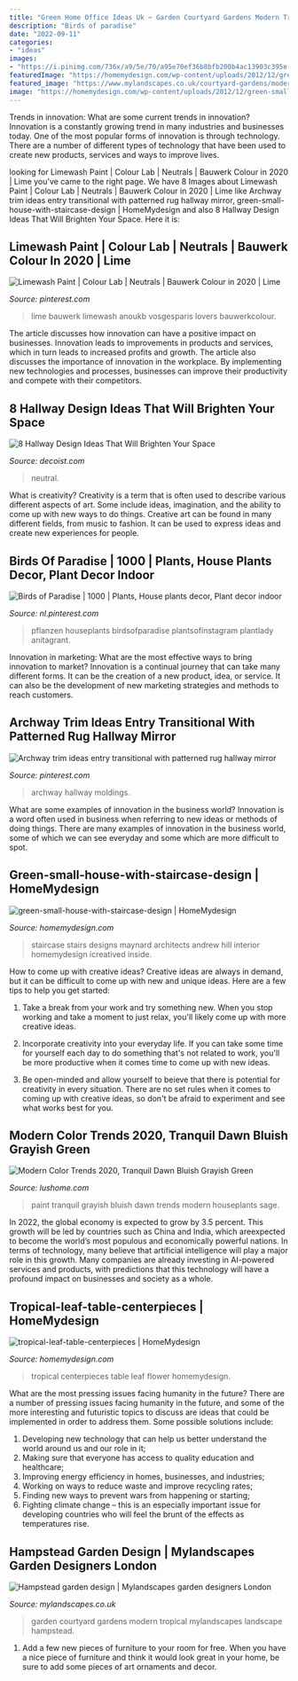 ```yaml
---
title: "Green Home Office Ideas Uk ~ Garden Courtyard Gardens Modern Tropical Mylandscapes Landscape Hampstead"
description: "Birds of paradise"
date: "2022-09-11"
categories:
- "ideas"
images:
- "https://i.pinimg.com/736x/a9/5e/70/a95e70ef36b8bfb200b4ac13903c395e--custom-cabinetry-moldings.jpg"
featuredImage: "https://homemydesign.com/wp-content/uploads/2012/12/green-small-house-with-staircase-design.jpg"
featured_image: "https://www.mylandscapes.co.uk/courtyard-gardens/modern-courtyard-garden/tropical-garden.jpg"
image: "https://homemydesign.com/wp-content/uploads/2012/12/green-small-house-with-staircase-design.jpg"
---
```



Trends in innovation: What are some current trends in innovation?
Innovation is a constantly growing trend in many industries and businesses today. One of the most popular forms of innovation is through technology. There are a number of different types of technology that have been used to create new products, services and ways to improve lives.

	

		
looking for Limewash Paint | Colour Lab | Neutrals | Bauwerk Colour in 2020 | Lime you've came to the right page. We have 8 Images about Limewash Paint | Colour Lab | Neutrals | Bauwerk Colour in 2020 | Lime like Archway trim ideas entry transitional with patterned rug hallway mirror, green-small-house-with-staircase-design | HomeMydesign and also 8 Hallway Design Ideas That Will Brighten Your Space. Here it is:
		
    
## Limewash Paint | Colour Lab | Neutrals | Bauwerk Colour In 2020 | Lime

<img loading=lazy src="https://i.pinimg.com/736x/90/20/b7/9020b7bd832384d51d97c8920a92406c.jpg" onerror="this.onerror=null;this.src='https://tse3.mm.bing.net/th?id=OIP.vy8xTZ1I7jmTKU4xXjVDewHaKS&amp;pid=15.1';" alt="Limewash Paint | Colour Lab | Neutrals | Bauwerk Colour in 2020 | Lime">

_Source: pinterest.com_

>lime bauwerk limewash anoukb vosgesparis lovers bauwerkcolour. 

	

The article discusses how innovation can have a positive impact on businesses. Innovation leads to improvements in products and services, which in turn leads to increased profits and growth. The article also discusses the importance of innovation in the workplace. By implementing new technologies and processes, businesses can improve their productivity and compete with their competitors.

    
## 8 Hallway Design Ideas That Will Brighten Your Space

<img loading=lazy src="https://cdn.decoist.com/wp-content/uploads/2012/07/bright-hallway-with-neutral-colors.jpg" onerror="this.onerror=null;this.src='https://tse1.mm.bing.net/th?id=OIP.sa010POWzP6k5v0Hjq7b7gHaLH&amp;pid=15.1';" alt="8 Hallway Design Ideas That Will Brighten Your Space">

_Source: decoist.com_

>neutral. 

	

What is creativity?
Creativity is a term that is often used to describe various different aspects of art. Some include ideas, imagination, and the ability to come up with new ways to do things. Creative art can be found in many different fields, from music to fashion. It can be used to express ideas and create new experiences for people.

    
## Birds Of Paradise | 1000 | Plants, House Plants Decor, Plant Decor Indoor

<img loading=lazy src="https://i.pinimg.com/736x/c2/f8/a6/c2f8a66ed0ebb295e5c2182eb4e82893.jpg" onerror="this.onerror=null;this.src='https://tse3.mm.bing.net/th?id=OIP.xVCBwYO4Kkah9Nz2HfGtLwHaNL&amp;pid=15.1';" alt="Birds of Paradise | 1000 | Plants, House plants decor, Plant decor indoor">

_Source: nl.pinterest.com_

>pflanzen houseplants birdsofparadise plantsofinstagram plantlady anitagrant. 

	

Innovation in marketing: What are the most effective ways to bring innovation to market?
Innovation is a continual journey that can take many different forms. It can be the creation of a new product, idea, or service. It can also be the development of new marketing strategies and methods to reach customers.

    
## Archway Trim Ideas Entry Transitional With Patterned Rug Hallway Mirror

<img loading=lazy src="https://i.pinimg.com/736x/a9/5e/70/a95e70ef36b8bfb200b4ac13903c395e--custom-cabinetry-moldings.jpg" onerror="this.onerror=null;this.src='https://tse2.mm.bing.net/th?id=OIP.90RudIAM30zJlkxaBJmllgHaLH&amp;pid=15.1';" alt="Archway trim ideas entry transitional with patterned rug hallway mirror">

_Source: pinterest.com_

>archway hallway moldings. 

	

What are some examples of innovation in the business world?
Innovation is a word often used in business when referring to new ideas or methods of doing things. There are many examples of innovation in the business world, some of which we can see everyday and some which are more difficult to spot.

    
## Green-small-house-with-staircase-design | HomeMydesign

<img loading=lazy src="https://homemydesign.com/wp-content/uploads/2012/12/green-small-house-with-staircase-design.jpg" onerror="this.onerror=null;this.src='https://tse3.mm.bing.net/th?id=OIP.OrOVL_ggNi8RbZvzz1NpSgHaKn&amp;pid=15.1';" alt="green-small-house-with-staircase-design | HomeMydesign">

_Source: homemydesign.com_

>staircase stairs designs maynard architects andrew hill interior homemydesign icreatived inside. 

	

How to come up with creative ideas?
Creative ideas are always in demand, but it can be difficult to come up with new and unique ideas. Here are a few tips to help you get started:
1. Take a break from your work and try something new. When you stop working and take a moment to just relax, you'll likely come up with more creative ideas.

2. Incorporate creativity into your everyday life. If you can take some time for yourself each day to do something that's not related to work, you'll be more productive when it comes time to come up with new ideas.

3. Be open-minded and allow yourself to beieve that there is potential for creativity in every situation. There are no set rules when it comes to coming up with creative ideas, so don't be afraid to experiment and see what works best for you.

    
## Modern Color Trends 2020, Tranquil Dawn Bluish Grayish Green

<img loading=lazy src="https://www.lushome.com/wp-content/uploads/2019/10/sage-green-pastel-in-interiors-9.jpg" onerror="this.onerror=null;this.src='https://tse1.mm.bing.net/th?id=OIP.CpLBJjlJF4VycGQeaPedkAHaKI&amp;pid=15.1';" alt="Modern Color Trends 2020, Tranquil Dawn Bluish Grayish Green">

_Source: lushome.com_

>paint tranquil grayish bluish dawn trends modern houseplants sage. 

	

In 2022, the global economy is expected to grow by 3.5 percent. This growth will be led by countries such as China and India, which areexpected to become the world’s most populous and economically powerful nations. In terms of technology, many believe that artificial intelligence will play a major role in this growth. Many companies are already investing in AI-powered services and products, with predictions that this technology will have a profound impact on businesses and society as a whole.

    
## Tropical-leaf-table-centerpieces | HomeMydesign

<img loading=lazy src="https://homemydesign.com/wp-content/uploads/2016/07/tropical-leaf-table-centerpieces.jpg" onerror="this.onerror=null;this.src='https://tse3.mm.bing.net/th?id=OIP.N9zZuWf6_HbpMpfz5b2_xgHaLH&amp;pid=15.1';" alt="tropical-leaf-table-centerpieces | HomeMydesign">

_Source: homemydesign.com_

>tropical centerpieces table leaf flower homemydesign. 

	

What are the most pressing issues facing humanity in the future?
There are a number of pressing issues facing humanity in the future, and some of the more interesting and futuristic topics to discuss are ideas that could be implemented in order to address them. Some possible solutions include: 
1) Developing new technology that can help us better understand the world around us and our role in it; 
2) Making sure that everyone has access to quality education and healthcare; 
3) Improving energy efficiency in homes, businesses, and industries; 
4) Working on ways to reduce waste and improve recycling rates; 
5) Finding new ways to prevent wars from happening or starting; 
6) Fighting climate change – this is an especially important issue for developing countries who will feel the brunt of the effects as temperatures rise.

    
## Hampstead Garden Design | Mylandscapes Garden Designers London

<img loading=lazy src="https://www.mylandscapes.co.uk/courtyard-gardens/modern-courtyard-garden/tropical-garden.jpg" onerror="this.onerror=null;this.src='https://tse1.mm.bing.net/th?id=OIP.qunDIHdGbZLuJe0QXoh5FQHaEo&amp;pid=15.1';" alt="Hampstead garden design | Mylandscapes garden designers London">

_Source: mylandscapes.co.uk_

>garden courtyard gardens modern tropical mylandscapes landscape hampstead. 

	

1. Add a few new pieces of furniture to your room for free. When you have a nice piece of furniture and think it would look great in your home, be sure to add some pieces of art ornaments and decor.

